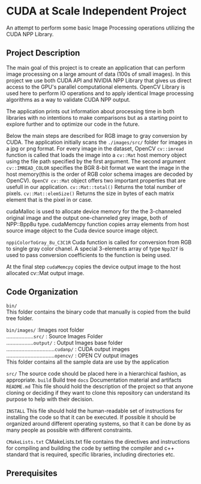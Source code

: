 # CUDA at Scale Independent Project 
An attempt to perform some basic Image Processing operations utilizing the CUDA NPP Library.
## Project Description
The main goal of this project is to create an application that can perform image processing on a large amount of data (100s of small images). 
In this project we use both CUDA API and NVIDIA NPP Library that gives us direct access to the GPU's parallel computational elements.
OpenCV Library is used here to perform IO operations and to apply identical Image processing algorithms as a way to validate CUDA NPP output.

The application prints out information about processing time in both libraries with no intentions to make comparisons but as a starting point to explore further and to optimize our code in the future.

Below the main steps are described for RGB image to gray conversion by CUDA.
The application initially scans the ```./images/src/``` folder for images in a jpg or png format.
For every image in the dataset, OpenCV  ```cv::imread``` function is called that loads the image into a ```cv::Mat``` host memory object using the file path specified by the first argument. The second argument ```cv::IMREAD_COLOR``` specifies the BGR 8-bit format we want the image in the host memory(this is the order of RGB color schema images are decoded by OpenCV). 
```OpenCV cv::Mat``` object offers two important properties that are usefull in our application.
```cv::Mat::total()``` Returns the total number of pixels.
```cv::Mat::elemSize()``` Returns the size in bytes of each matrix element that is the pixel in or case.

cudaMalloc is used to allocate device memory for the the 3-channeled original image and the output one-channeled grey image, both of NPP::Bpp8u type.
cudaMemcpy function copies array elements from host source image object to the Cuda device source image object.

```nppiColorToGray_8u_C3C1R``` Cuda function is called for conversion from RGB to single gray color chanel.
A special 3-elements array of type ```Npp32f``` is used to pass conversion coefficients to the function is being used.

At the final step ```cudaMemcpy``` copies the device output image to the host allocated cv::Mat output image.



## Code Organization
```bin/```  
This folder contains the binary code that manually is copied from the build tree folder.

```bin/images/``` :Images root folder      
..................```src/``` : Source Images Folder   
..................```output/```  : Output Images base folder  
................................```cudanp/```  : CUDA output images  
................................```opencv/```  : OPEN CV output images  
This folder contains all the sample data are use by the application


```src/```
The source code should be placed here in a hierarchical fashion, as appropriate.
```build```
Build tree
```docs```
Documentation material and artifacts
```README.md```
This file should hold the description of the project so that anyone cloning or deciding if they want to clone this repository can understand its purpose to help with their decision.

```INSTALL```
This file should hold the human-readable set of instructions for installing the code so that it can be executed. If possible it should be organized around different operating systems, so that it can be done by as many people as possible with different constraints.

```CMakeLists.txt```
CMakeLists.txt file contains the directives and instructions for compiling and building the code by setting the compiler and c++ standard that is required, specific libraries, including directories etc. 

## Prerequisites

